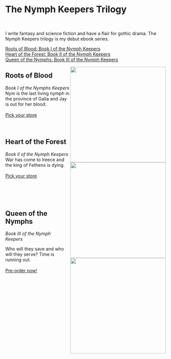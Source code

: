 # The Nymph Keepers Trilogy

<br>

I write fantasy and science fiction and have a flair for gothic drama. The Nymph Keepers trilogy is my debut ebook series.

[Roots of Blood: Book I of the Nymph Keepers](#roots-of-blood)<br>
[Heart of the Forest: Book II of the Nymph Keepers](#heart-of-the-forest)<br>
[Queen of the Nymphs: Book III of the Nymph Keepers](#queen-of-the-nymphs)

<a href="https://books2read.com/rootsofblood" target="blank"><img src="/rob.png" align="right" style="width: 300px;"></a>

## Roots of Blood

*Book I of the Nymphs Keepers* <br>
Nym is the last living nymph in the province of Galia and Jay is out for her blood. 
<br>
<br>
<a href="https://books2read.com/rootsofblood" target="blank">Pick your store</a> 
<br>
<br>
<br>
  
<a href="https://books2read.com/heartoftheforest" target="blank"><img src="/hotf.png" class="my-books-img" align="right" style="width: 300px;"></a>

## Heart of the Forest

*Book II of the Nymph Keepers* <br>
War has come to Ireece and the king of Fethens is dying.
<br>
<br>
<a href="https://books2read.com/heartoftheforest" target="blank">Pick your store</a> 
<br>
<br>
<br>
<br>
<br> 

<a href="https://books2read.com/queenofthenymphs" target="blank"><img src="/qotn.png" align="right" style="width: 300px;"></a>

## Queen of the Nymphs

*Book III of the Nymph Keepers*

Who will they save and who will they serve? Time is running out.
<br>
<br>
<a href="https://books2read.com/queenofthenymphs" target="blank">Pre-order now!</a> 